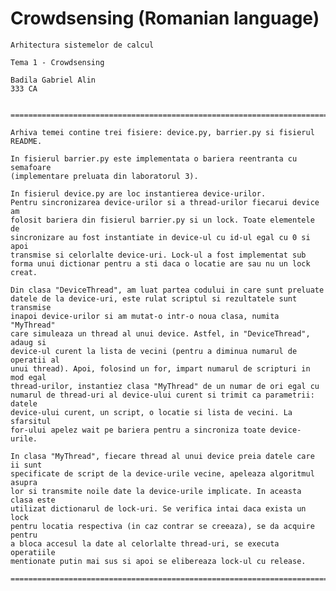 # Crowdsensing  (Romanian language)



	Arhitectura sistemelor de calcul
	
	Tema 1 - Crowdsensing
	
	Badila Gabriel Alin
	333 CA
	
	
	============================================================================
	
	Arhiva temei contine trei fisiere: device.py, barrier.py si fisierul README. 

	In fisierul barrier.py este implementata o bariera reentranta cu semafoare 
	(implementare preluata din laboratorul 3).

	In fisierul device.py are loc instantierea device-urilor.
	Pentru sincronizarea device-urilor si a thread-urilor fiecarui device am 
	folosit bariera din fisierul barrier.py si un lock. Toate elementele de 
	sincronizare au fost instantiate in device-ul cu id-ul egal cu 0 si apoi 
	transmise si celorlalte device-uri. Lock-ul a fost implementat sub 
	forma unui dictionar pentru a sti daca o locatie are sau nu un lock creat.

	Din clasa "DeviceThread", am luat partea codului in care sunt preluate 
	datele de la device-uri, este rulat scriptul si rezultatele sunt transmise 
	inapoi device-urilor si am mutat-o intr-o noua clasa, numita "MyThread" 
	care simuleaza un thread al unui device. Astfel, in "DeviceThread", adaug si 
	device-ul curent la lista de vecini (pentru a diminua numarul de operatii al 
	unui thread). Apoi, folosind un for, impart numarul de scripturi in mod egal 
	thread-urilor, instantiez clasa "MyThread" de un numar de ori egal cu 
	numarul de thread-uri al device-ului curent si trimit ca parametrii: datele 
	device-ului curent, un script, o locatie si lista de vecini. La sfarsitul 
	for-ului apelez wait pe bariera pentru a sincroniza toate device-urile.

	In clasa "MyThread", fiecare thread al unui device preia datele care ii sunt 
	specificate de script de la device-urile vecine, apeleaza algoritmul asupra 
	lor si transmite noile date la device-urile implicate. In aceasta clasa este 
	utilizat dictionarul de lock-uri. Se verifica intai daca exista un lock 
	pentru locatia respectiva (in caz contrar se creeaza), se da acquire pentru 
	a bloca accesul la date al celorlalte thread-uri, se executa operatiile 
	mentionate putin mai sus si apoi se elibereaza lock-ul cu release.

	============================================================================